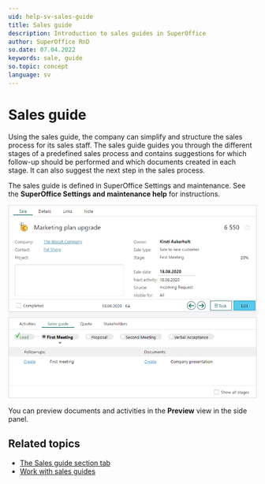 ```yaml
---
uid: help-sv-sales-guide
title: Sales guide
description: Introduction to sales guides in SuperOffice
author: SuperOffice RnD
so.date: 07.04.2022
keywords: sale, guide
so.topic: concept
language: sv
---
```


# Sales guide

Using the sales guide, the company can simplify and structure the sales process for its sales staff. The sales guide guides you through the different stages of a predefined sales process and contains suggestions for which follow-up should be performed and which documents created in each stage. It can also suggest the next step in the sales process.

The sales guide is defined in SuperOffice Settings and maintenance. See the **SuperOffice Settings and maintenance help** for instructions.

![icon][img1]

You can preview documents and activities in the **Preview** view in the side panel.

## Related topics

* [The Sales guide section tab][1]
* [Work with sales guides][2]

<!-- Referenced links -->
[1]: ../screen/sales-guide-tab.md
[2]: working-with-sales-guide.md

<!-- Referenced images -->
[img1]: media/sales-guide-first-meeting.bmp

